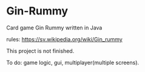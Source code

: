 # Gin-Rummy
Card game Gin Rummy written in Java

rules:
https://sv.wikipedia.org/wiki/Gin_rummy

This project is not finished. 

To do: game logic, gui, multiplayer(multiple screens).
